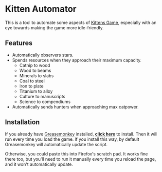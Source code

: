 Kitten Automator
================

This is a tool to automate some aspects of [Kittens Game][kittens], especially
with an eye towards making the game more idle-friendly.

[kittens]: http://bloodrizer.ru/games/kittens/

Features
--------

* Automatically observers stars.
* Spends resources when they approach their maximum capacity.
  * Catnip to wood
  * Wood to beams
  * Minerals to slabs
  * Coal to steel
  * Iron to plate
  * Titanium to alloy
  * Culture to manuscripts
  * Science to compendiums
* Automatically sends hunters when approaching max catpower.

Installation
------------

If you already have [Greasemonkey][] installed, [**click here**][install] to
install. Then it will run every time you load the game. If you install this
way, by default Greasemonkey will automatically update the script.

Otherwise, you could paste this into Firefox's scratch pad. It works fine there
too, but you'll need to run it manually every time you reload the page, and it
won't automatically update.


[Greasemonkey]: https://greasespot.net
[install]: https://raw.githubusercontent.com/mythmon/kittenautomator/master/kittenautomator.user.js

